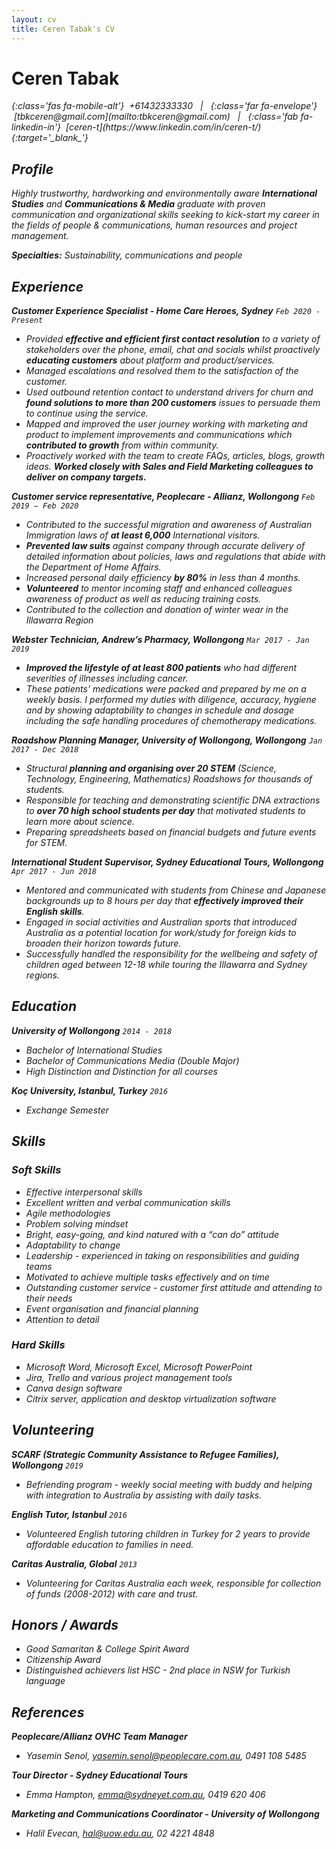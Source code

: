 ```yaml
---
layout: cv
title: Ceren Tabak's CV
---
```


# Ceren Tabak

<span>
    <i/>{:class='fas fa-mobile-alt'} &nbsp;+61432333330 &nbsp; &#x0007C; &nbsp;
</span>
<span>
    <i/>{:class='far fa-envelope'} &nbsp;[tbkceren@gmail.com](mailto:tbkceren@gmail.com) &nbsp; &#x0007C; &nbsp;
</span>
<span>
    <i/>{:class='fab fa-linkedin-in'} &nbsp;[ceren-t](https://www.linkedin.com/in/ceren-t/){:target='_blank_'}
</span>

## Profile

Highly trustworthy, hardworking and environmentally aware **International Studies** and **Communications & Media** graduate with proven communication and organizational skills seeking to kick-start my career in the fields of people & communications, human resources and project management.

**Specialties:** Sustainability, communications and people

## Experience

**Customer Experience Specialist - Home Care Heroes, Sydney** `Feb 2020 - Present`

- Provided **effective and efficient first contact resolution** to a variety of stakeholders over the phone, email, chat and socials whilst proactively **educating customers** about platform and product/services.
- Managed escalations and resolved them to the satisfaction of the customer.
- Used outbound retention contact to understand drivers for churn and **found solutions to more than 200 customers** issues to persuade them to continue using the service.
- Mapped and improved the user journey working with marketing and product to implement improvements and communications which **contributed to growth** from within community.
- Proactively worked with the team to create FAQs, articles, blogs, growth ideas. **Worked closely with Sales and Field Marketing colleagues to deliver on company targets.**

**Customer service representative, Peoplecare - Allianz, Wollongong** `Feb 2019 – Feb 2020`

- Contributed to the successful migration and awareness of Australian Immigration laws of **at least 6,000** International visitors.
- **Prevented law suits** against company through accurate delivery of detailed information about policies, laws and regulations that abide with the Department of Home Affairs.
- Increased personal daily efficiency **by 80%** in less than 4 months.
- **Volunteered** to mentor incoming staff and enhanced colleagues awareness of product as well as reducing training costs.
- Contributed to the collection and donation of winter wear in the Illawarra Region

**Webster Technician, Andrew’s Pharmacy, Wollongong** `Mar 2017 - Jan 2019`

- **Improved the lifestyle of at least 800 patients** who had different severities of illnesses including cancer.
- These patients’ medications were packed and prepared by me on a weekly basis. I performed my duties with diligence, accuracy, hygiene and by showing adaptability to changes in schedule and dosage including the safe handling procedures of chemotherapy medications.

**Roadshow Planning Manager, University of Wollongong, Wollongong** `Jan 2017 - Dec 2018`

- Structural **planning and organising over 20 STEM** (Science, Technology, Engineering, Mathematics) Roadshows for thousands of students.
- Responsible for teaching and demonstrating scientific DNA extractions to **over 70 high school students per day** that motivated students to learn more about science.
- Preparing spreadsheets based on financial budgets and future events for STEM.

**International Student Supervisor, Sydney Educational Tours, Wollongong** `Apr 2017 - Jun 2018`

- Mentored and communicated with students from Chinese and Japanese backgrounds up to 8 hours per day that **effectively improved their English skills**.
- Engaged in social activities and Australian sports that introduced Australia as a potential location for work/study for foreign kids to broaden their horizon towards future.
- Successfully handled the responsibility for the wellbeing and safety of children aged between 12-18 while touring the Illawarra and Sydney regions.

## Education

**University of Wollongong** `2014 - 2018`

- Bachelor of International Studies
- Bachelor of Communications Media (Double Major)
- High Distinction and Distinction for all courses

**Koç University, Istanbul, Turkey** `2016`

- Exchange Semester

## Skills

### Soft Skills

- Effective interpersonal skills
- Excellent written and verbal communication skills
- Agile methodologies
- Problem solving mindset
- Bright, easy-going, and kind natured with a “can do” attitude
- Adaptability to change
- Leadership - experienced in taking on responsibilities and guiding teams
- Motivated to achieve multiple tasks effectively and on time
- Outstanding customer service - customer first attitude and attending to their needs
- Event organisation and financial planning
- Attention to detail

### Hard Skills

- Microsoft Word, Microsoft Excel, Microsoft PowerPoint
- Jira, Trello and various project management tools
- Canva design software
- Citrix server, application and desktop virtualization software

## Volunteering

**SCARF (Strategic Community Assistance to Refugee Families), Wollongong** `2019`

- Befriending program - weekly social meeting with buddy and helping with integration to
  Australia by assisting with daily tasks.

**English Tutor, Istanbul** `2016`

- Volunteered English tutoring children in Turkey for 2 years to provide affordable education to families in need.

**Caritas Australia, Global** `2013`

- Volunteering for Caritas Australia each week, responsible for collection of funds (2008-2012) with care and trust.

## Honors / Awards

- Good Samaritan & College Spirit Award
- Citizenship Award
- Distinguished achievers list HSC - 2nd place in NSW for Turkish language

## References

**Peoplecare/Allianz OVHC Team Manager**

- Yasemin Senol, yasemin.senol@peoplecare.com.au, 0491 108 5485

**Tour Director - Sydney Educational Tours**

- Emma Hampton, emma@sydneyet.com.au, 0419 620 406

**Marketing and Communications Coordinator - University of Wollongong**

- Halil Evecan, hal@uow.edu.au, 02 4221 4848
